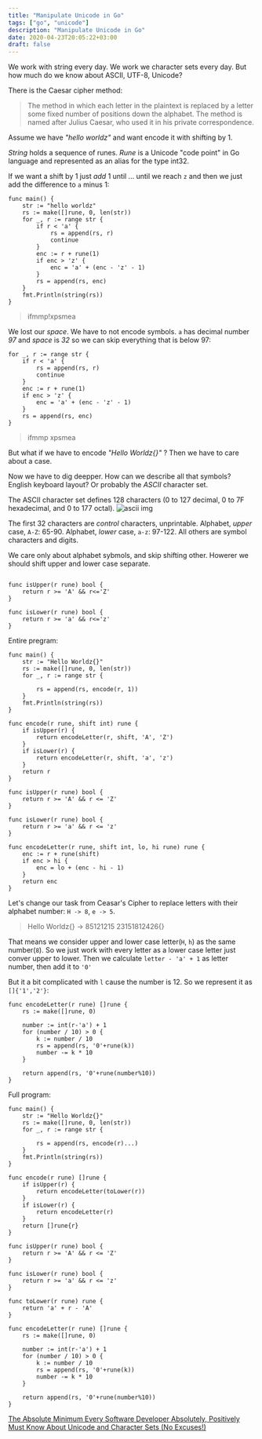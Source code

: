 ```yaml
---
title: "Manipulate Unicode in Go"
tags: ["go", "unicode"]
description: "Manipulate Unicode in Go"
date: 2020-04-23T20:05:22+03:00
draft: false
---
```

We work with string every day. We work we character sets every day. But how much do we know about ASCII, UTF-8, Unicode?

There is the Caesar cipher method:
> The method in which each letter in the plaintext is replaced by a letter some fixed number of positions down the alphabet. The method is named after Julius Caesar, who used it in his private correspondence.

Assume we have *"hello worldz"* and want encode it with shifting by 1.

*String* holds a sequence of runes. *Rune* is a Unicode "code point" in Go language and represented as an alias for the type int32.

If we want a shift by 1 just _add_ 1 until ... until we reach `z` and then we just add the difference to `a` minus 1:
```
func main() {
	str := "hello worldz"
	rs := make([]rune, 0, len(str))
	for _, r := range str {
		if r < 'a' {
			rs = append(rs, r)
			continue
		}
		enc := r + rune(1)
		if enc > 'z' {
			enc = 'a' + (enc - 'z' - 1)
		}
		rs = append(rs, enc)
	}
	fmt.Println(string(rs))
}
```
>ifmmp!xpsmea 

We lost our _space_. We have to not encode symbols.
`a` has decimal number _97_ and _space_ is _32_ so we can skip everything that is below 97:
```
for _, r := range str {
	if r < 'a' {
		rs = append(rs, r)
		continue
	}
	enc := r + rune(1)
	if enc > 'z' {
		enc = 'a' + (enc - 'z' - 1)
	}
	rs = append(rs, enc)
}
```
>ifmmp xpsmea

But what if we have to encode _"Hello Worldz{}"_ ? Then we have to care about a case.

Now we have to dig deepper. How can we describe all that symbols? English keyboard layout? Or probably the _ASCII_ character set.

The ASCII character set defines 128 characters (0 to 127 decimal, 0 to 7F hexadecimal, and 0 to 177 octal). 
![ascii img](/img/ascii.png)

The first 32 characters are _control_ characters, unprintable. Alphabet, _upper_ case, `A-Z`: 65-90. Alphabet, _lower_ case, `a-z`: 97-122. All others are symbol characters and digits.

We care only about alphabet sybmols, and skip shifting other. Howerer we should shift upper and lower case separate.
```

func isUpper(r rune) bool {
	return r >= 'A' && r<='Z'
}

func isLower(r rune) bool {
	return r >= 'a' && r<='z'
}
```
Entire pregram:
```
func main() {
	str := "Hello Worldz{}"
	rs := make([]rune, 0, len(str))
	for _, r := range str {

		rs = append(rs, encode(r, 1))
	}
	fmt.Println(string(rs))
}

func encode(r rune, shift int) rune {
	if isUpper(r) {
		return encodeLetter(r, shift, 'A', 'Z')
	}
	if isLower(r) {
		return encodeLetter(r, shift, 'a', 'z')
	}
	return r
}

func isUpper(r rune) bool {
	return r >= 'A' && r <= 'Z'
}

func isLower(r rune) bool {
	return r >= 'a' && r <= 'z'
}

func encodeLetter(r rune, shift int, lo, hi rune) rune {
	enc := r + rune(shift)
	if enc > hi {
		enc = lo + (enc - hi - 1)
	}
	return enc
}
```
Let's change our task from Ceasar's Cipher to replace letters with their alphabet number: `H -> 8`, `e -> 5`.
>Hello Worldz{} -> 85121215 23151812426{}

That means we consider upper and lower case letter(`H`, `h`) as the same number(`8`). So we just work with every letter as a lower case letter just conver upper to lower. Then we calculate `letter - 'a' + 1` as letter number, then add it to `'0'` 

But it a bit complicated with `l` cause the number is 12. So we represent it as `[]{'1','2'}`:
```
func encodeLetter(r rune) []rune {
	rs := make([]rune, 0)

	number := int(r-'a') + 1
	for (number / 10) > 0 {
		k := number / 10
		rs = append(rs, '0'+rune(k))
		number -= k * 10
	}

	return append(rs, '0'+rune(number%10))
}
```
Full program:
```
func main() {
	str := "Hello Worldz{}"
	rs := make([]rune, 0, len(str))
	for _, r := range str {

		rs = append(rs, encode(r)...)
	}
	fmt.Println(string(rs))
}

func encode(r rune) []rune {
	if isUpper(r) {
		return encodeLetter(toLower(r))
	}
	if isLower(r) {
		return encodeLetter(r)
	}
	return []rune{r}
}

func isUpper(r rune) bool {
	return r >= 'A' && r <= 'Z'
}

func isLower(r rune) bool {
	return r >= 'a' && r <= 'z'
}

func toLower(r rune) rune {
	return 'a' + r - 'A'
}

func encodeLetter(r rune) []rune {
	rs := make([]rune, 0)

	number := int(r-'a') + 1
	for (number / 10) > 0 {
		k := number / 10
		rs = append(rs, '0'+rune(k))
		number -= k * 10
	}

	return append(rs, '0'+rune(number%10))
}
```
[The Absolute Minimum Every Software Developer Absolutely, Positively Must Know About Unicode and Character Sets (No Excuses!)](https://www.joelonsoftware.com/2003/10/08/the-absolute-minimum-every-software-developer-absolutely-positively-must-know-about-unicode-and-character-sets-no-excuses/)
